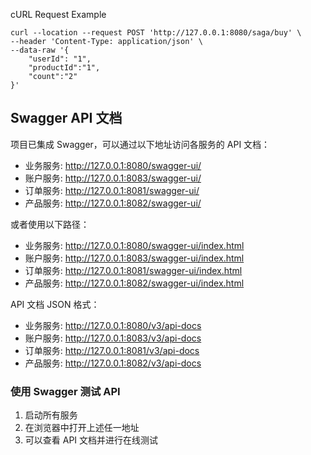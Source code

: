 cURL Request Example
```shell
curl --location --request POST 'http://127.0.0.1:8080/saga/buy' \
--header 'Content-Type: application/json' \
--data-raw '{
    "userId": "1",
    "productId":"1",
    "count":"2"
}'
```

## Swagger API 文档

项目已集成 Swagger，可以通过以下地址访问各服务的 API 文档：

- 业务服务: http://127.0.0.1:8080/swagger-ui/
- 账户服务: http://127.0.0.1:8083/swagger-ui/
- 订单服务: http://127.0.0.1:8081/swagger-ui/
- 产品服务: http://127.0.0.1:8082/swagger-ui/

或者使用以下路径：

- 业务服务: http://127.0.0.1:8080/swagger-ui/index.html
- 账户服务: http://127.0.0.1:8083/swagger-ui/index.html
- 订单服务: http://127.0.0.1:8081/swagger-ui/index.html
- 产品服务: http://127.0.0.1:8082/swagger-ui/index.html

API 文档 JSON 格式：

- 业务服务: http://127.0.0.1:8080/v3/api-docs
- 账户服务: http://127.0.0.1:8083/v3/api-docs
- 订单服务: http://127.0.0.1:8081/v3/api-docs
- 产品服务: http://127.0.0.1:8082/v3/api-docs

### 使用 Swagger 测试 API

1. 启动所有服务
2. 在浏览器中打开上述任一地址
3. 可以查看 API 文档并进行在线测试